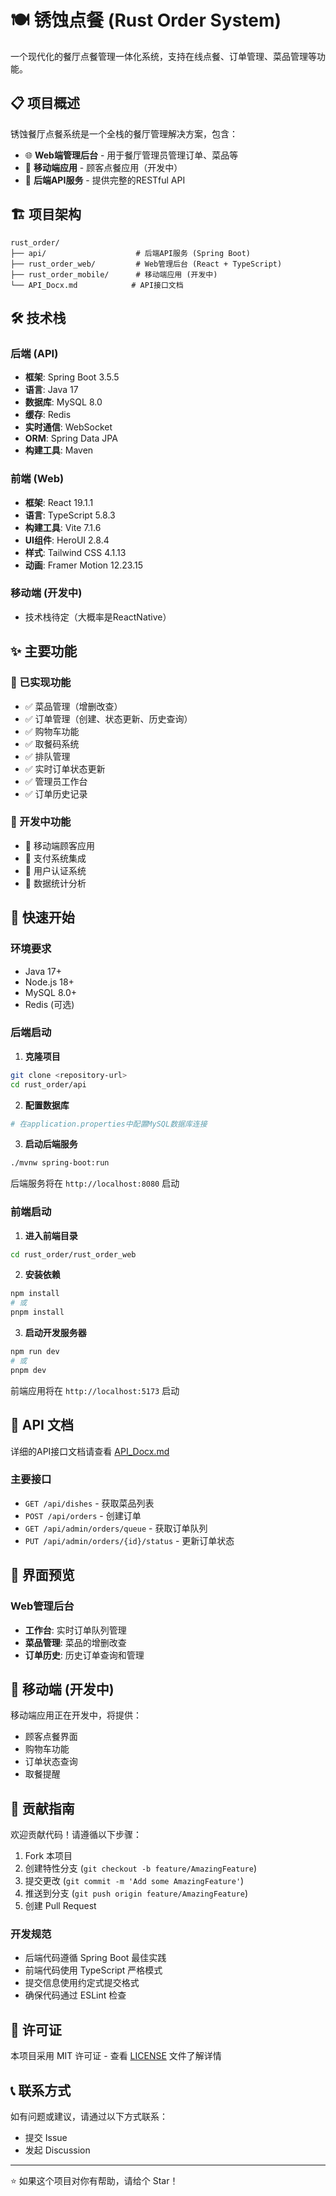 # 🍽️ 锈蚀点餐 (Rust Order System)

一个现代化的餐厅点餐管理一体化系统，支持在线点餐、订单管理、菜品管理等功能。

## 📋 项目概述

锈蚀餐厅点餐系统是一个全栈的餐厅管理解决方案，包含：
- 🌐 **Web端管理后台** - 用于餐厅管理员管理订单、菜品等
- 📱 **移动端应用** - 顾客点餐应用（开发中）
- 🔧 **后端API服务** - 提供完整的RESTful API

## 🏗️ 项目架构

```
rust_order/
├── api/                    # 后端API服务 (Spring Boot)
├── rust_order_web/         # Web管理后台 (React + TypeScript)
├── rust_order_mobile/      # 移动端应用 (开发中)
└── API_Docx.md            # API接口文档
```

## 🛠️ 技术栈

### 后端 (API)
- **框架**: Spring Boot 3.5.5
- **语言**: Java 17
- **数据库**: MySQL 8.0
- **缓存**: Redis
- **实时通信**: WebSocket
- **ORM**: Spring Data JPA
- **构建工具**: Maven

### 前端 (Web)
- **框架**: React 19.1.1
- **语言**: TypeScript 5.8.3
- **构建工具**: Vite 7.1.6
- **UI组件**: HeroUI 2.8.4
- **样式**: Tailwind CSS 4.1.13
- **动画**: Framer Motion 12.23.15

### 移动端 (开发中)
- 技术栈待定（大概率是ReactNative）

## ✨ 主要功能

### 🎯 已实现功能
- ✅ 菜品管理（增删改查）
- ✅ 订单管理（创建、状态更新、历史查询）
- ✅ 购物车功能
- ✅ 取餐码系统
- ✅ 排队管理
- ✅ 实时订单状态更新
- ✅ 管理员工作台
- ✅ 订单历史记录

### 🚧 开发中功能
- 🔄 移动端顾客应用
- 🔄 支付系统集成
- 🔄 用户认证系统
- 🔄 数据统计分析

## 🚀 快速开始

### 环境要求
- Java 17+
- Node.js 18+
- MySQL 8.0+
- Redis (可选)

### 后端启动

1. **克隆项目**
```bash
git clone <repository-url>
cd rust_order/api
```

2. **配置数据库**
```bash
# 在application.properties中配置MySQL数据库连接
```

3. **启动后端服务**
```bash
./mvnw spring-boot:run
```

后端服务将在 `http://localhost:8080` 启动

### 前端启动

1. **进入前端目录**
```bash
cd rust_order/rust_order_web
```

2. **安装依赖**
```bash
npm install
# 或
pnpm install
```

3. **启动开发服务器**
```bash
npm run dev
# 或
pnpm dev
```

前端应用将在 `http://localhost:5173` 启动

## 📖 API 文档

详细的API接口文档请查看 [API_Docx.md](./API_Docx.md)

### 主要接口
- `GET /api/dishes` - 获取菜品列表
- `POST /api/orders` - 创建订单
- `GET /api/admin/orders/queue` - 获取订单队列
- `PUT /api/admin/orders/{id}/status` - 更新订单状态

## 🎨 界面预览

### Web管理后台
- **工作台**: 实时订单队列管理
- **菜品管理**: 菜品的增删改查
- **订单历史**: 历史订单查询和管理

## 📱 移动端 (开发中)

移动端应用正在开发中，将提供：
- 顾客点餐界面
- 购物车功能
- 订单状态查询
- 取餐提醒

## 🤝 贡献指南

欢迎贡献代码！请遵循以下步骤：

1. Fork 本项目
2. 创建特性分支 (`git checkout -b feature/AmazingFeature`)
3. 提交更改 (`git commit -m 'Add some AmazingFeature'`)
4. 推送到分支 (`git push origin feature/AmazingFeature`)
5. 创建 Pull Request

### 开发规范
- 后端代码遵循 Spring Boot 最佳实践
- 前端代码使用 TypeScript 严格模式
- 提交信息使用约定式提交格式
- 确保代码通过 ESLint 检查

## 📄 许可证

本项目采用 MIT 许可证 - 查看 [LICENSE](LICENSE) 文件了解详情

## 📞 联系方式

如有问题或建议，请通过以下方式联系：
- 提交 Issue
- 发起 Discussion

---

⭐ 如果这个项目对你有帮助，请给个 Star！